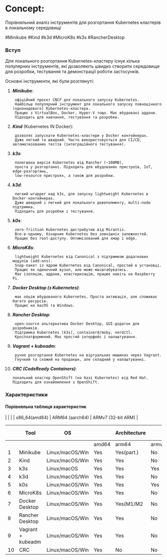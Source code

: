 # Concept:
Порівняльний аналіз інструментів для
розгортання Kubernetes кластерів в локальному середовищі

#Minikube  #Kind  #k3d  #MicroK8s  #k3s  #RancherDesktop

### Вступ

Для локального розгортання Kubernetes-кластеру існує кілька популярних інструментів,
які дозволяють швидко створити середовище для розробки, тестування та демонстрації роботи застосунків.

Основні інструменти, які були розглянуті:

1. ***Minikube***:

        офіційний проєкт CNCF для локального запуску Kubernetes.
        Найбільш популярний інструмент для локального запуску повноцінного (однонодового) Kubernetes-кластера.
        Працює з VirtualBox, Docker, Hyper-V тощо. Має вбудовані аддони.
        Підходить для навчання, тестування та розробки.

2. ***Kind*** (Kubernetes IN Docker):

        дозволяє запускати Kubernetes-кластери у Docker контейнерах.
        Дуже легкий та швидкий. Часто використовується для CI/CD, автоматизованих тестів (інтеграційного тестування).

3. ***k3s***:

        полегшена версія Kubernetes від Rancher (~100MB),
        проста у розгортанні. Підходить для вбудованих пристроїв, IoT, edge-розгортань,
        low-resource пристроях, а також для розробки.

4. ***k3d***:

        легкий wrapper над k3s, для запуску lightweight Kubernetes в Docker-контейнерах.
        Дуже швидкий і легкий для локального девелопменту, multi-node підтримка.
        Підходить для розробки і тестування.

5. ***k0s***:

        zero-friction Kubernetes дистрибутив від Mirantis.
        Все-в-одному, бінарник Kubernetes без зовнішніх залежностей.
        Працює без root-доступу. Оптимізований для хмар і edge.


6. ***MicroK8s***:

        lightweight Kubernetes від Canonical з підтримкою додаткових модулів (add-ons).
        Snap-пакет із ядром Kubernetes від Canonical, простий в установці.
        Працює як одиночний вузол, але може масштабуватись.
        Має ізоляцію, аддони, кластеризацію, працює навіть на Raspberry Pi.

7. ***Docker Desktop (з Kubernetes)***:

        має опцію вбудованого Kubernetes. Проста активація, але споживає багато ресурсів.
        Працює на macOS та Windows.

8. ***Rancher Desktop***:

        open-source альтернатива Docker Desktop, GUI-додаток для розробників.
        Підтримка Kubernetes (k3s), containerd/moby, nerdctl.
        Кросплатформений. Має простий інтерфейс і налаштування.

9. ***Vagrant + kubeadm***:

        ручне розгортання Kubernetes на віртуальних машинах через Vagrant.
        Гнучкий та схожий на продакшн, але складний у налаштуванні.

10. ***CRC (CodeReady Containers)***:

        локальний кластер OpenShift (на базі Kubernetes) від Red Hat. Підходить для ознайомлення з OpenShift.

### Характеристики
#### Порівняльна таблиця характеристик

|    |                   |                           | x86_64(amd64) | ARM64 (aarch64) | ARMv7 (32-bit ARM) |


|    | Tool              | OS                        |       | Architecture |     | Automation CI/CD | Built-in applications        |
| -- | ----------------- | ------------------------- | ----- | ---------- | ----- | ---------------- | ---------------------------- |
|    |                   |                           | amd64 | arm64      | armv7 |                  |                              |
| 1  | Minikube          | Linux/macOS/Win           | Yes   | Yes(part.) | No    | Limited          | Yes(Ingress, Dashboard)      |
| 2  | Kind              | Linux/macOS/Win           | Yes   | Yes        | No    | Yes              | No                           |
| 3  | k3s               | Linux/macOS               | Yes   | Yes        | Yes   | Yes              | Yes(Traefik, Helm CRD)       |
| 4  | k3d               | Linux/macOS/Win           | Yes   | Yes        | No    | Yes              | Yes(Traefik, opt. UI)        |
| 5  | k0s               | Linux/macOS/Win           | Yes   | Yes        | Yes   | Yes              | No                           |
| 6  | MicroK8s          | Linux/macOS/Win           | Yes   | Yes        | No    | Yes              | Yes(Ingress,Dashboard,Istio) |
| 7  | Docker Desktop    | Linux/macOS/Win           | Yes   | Yes(M1/M2  | No    | Limited          | Yes(Dashboard)               |
| 8  | Rancher Desktop   | Linux/macOS/Win           | Yes   | Yes        | No    | Yes              | Yes(Ingress)                 |
| 9  | Vagrant + kubeadm | Linux/macOS/Win           | Yes   | Yes        | No    | Yes              |  N/A                         |
| 10 | CRC               | Linux/macOS/Win           | Yes   | No         | No    | Limited          | Yes(Web UI,Ingress)          |
 
        
